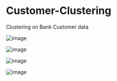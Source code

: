 # Customer-Clustering
Clustering on Bank Customer data



![image](https://user-images.githubusercontent.com/112804900/205485161-8fdce77f-c914-4031-8005-4cc5dc3fd456.png)

![image](https://user-images.githubusercontent.com/112804900/205485170-0d7bb3d1-40e7-4cf2-b4c9-8554e4c2f91d.png)

![image](https://user-images.githubusercontent.com/112804900/205485175-6d95b027-45ee-4e40-82a1-551a38547ec8.png)

![image](https://user-images.githubusercontent.com/112804900/205485193-515df4a8-5dce-47b0-acb0-d668b57eeb22.png)

